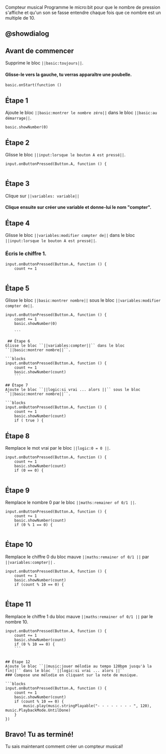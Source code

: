  Compteur musical
Programme le micro:bit pour que le nombre de pression s'affiche et qu'un son se fasse entendre chaque fois que ce nombre est un multiple de 10.

## @showdialog
## Avant de commencer
Supprime le bloc ``||basic:toujours||``.
#### Glisse-le vers la gauche, tu verras apparaître une poubelle.


```blocks
basic.onStart(function ()
```

## Étape 1

Ajoute le bloc ``||basic:montrer le nombre zéro||`` dans le bloc ``||basic:au démarrage||``.

```blocks
basic.showNumber(0)
```
## Étape 2

Glisse le bloc ``||input:lorsque le bouton A est pressé||``.

```blocks
input.onButtonPressed(Button.A, function () {
   
```
## Étape 3

Clique sur ``||variables: variable||``
#### Clique ensuite sur créer une variable et donne-lui le nom "compter".

## Étape 4
Glisse le bloc ``||variables:modifier compter de||`` dans le bloc ``||input:lorsque le bouton A est pressé||``.
### Écris le chiffre 1.

```blocks
input.onButtonPressed(Button.A, function () {
    count += 1
    
```
## Étape 5
Glisse le bloc ``||basic:montrer nombre||`` sous le bloc ``||variables:modifier compter de||``.

```blocks
input.onButtonPressed(Button.A, function () {
    count += 1
    basic.showNumber(0)
   
    ```

 ## Étape 6  
Glisse le bloc ``||variables:compter||`` dans le bloc ``||basic:montrer nombre||``.

```blocks
input.onButtonPressed(Button.A, function () {
    count += 1
    basic.showNumber(count)
    ```

## Étape 7
Ajoute le bloc ``||logic:si vrai ... alors ||`` sous le bloc ``||basic:montrer nombre||``.

```blocks
input.onButtonPressed(Button.A, function () {
    count += 1
    basic.showNumber(count)
    if ( true ) {

```

## Étape 8
Remplace le mot vrai par le bloc ``||logic:0 = 0 ||``.

```blocks
input.onButtonPressed(Button.A, function () {
    count += 1
    basic.showNumber(count)
    if (0 == 0) {
    
```

## Étape 9
Remplace le nombre 0 par le bloc ``||maths:remainer of 0/1 ||``.

```blocks
input.onButtonPressed(Button.A, function () {
    count += 1
    basic.showNumber(count)
    if (0 % 1 == 0) {
    
```

## Étape 10

Remplace le chiffre 0 du  bloc mauve ``||maths:remainer of 0/1 ||`` par ``||variables:compter||`` .

```blocks
input.onButtonPressed(Button.A, function () {
    count += 1
    basic.showNumber(count)
    if (count % 10 == 0) {
   
```

## Étape 11
Remplace le chiffre 1 du  bloc mauve ``||maths:remainer of 0/1 ||`` par le nombre 10.

```blocks
input.onButtonPressed(Button.A, function () {
    count += 1
    basic.showNumber(count)
    if (0 % 10 == 0) {
    ```

    
## Étape 12
Ajoute le bloc ``||music:jouer mélodie au tempo 120bpm jusqu'à la fin||`` dans le bloc ``||logic:si vrai ... alors ||``
### Compose une mélodie en cliquant sur la note de musique.

```blocks
input.onButtonPressed(Button.A, function () {
    count += 1
    basic.showNumber(count)
    if (count % 10 == 0) {
        music.play(music.stringPlayable("- - - - - - - - ", 120), music.PlaybackMode.UntilDone)
    }
})
```
## Bravo! Tu as terminé!
Tu sais maintenant comment créer un compteur musical!
